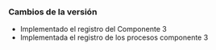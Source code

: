 <h3>Cambios de la versión</h3>

<ul>
    <li>Implementado el registro del Componente 3</li>
    <li>Implementada el registro de los procesos componente 3</li>
</ul>        